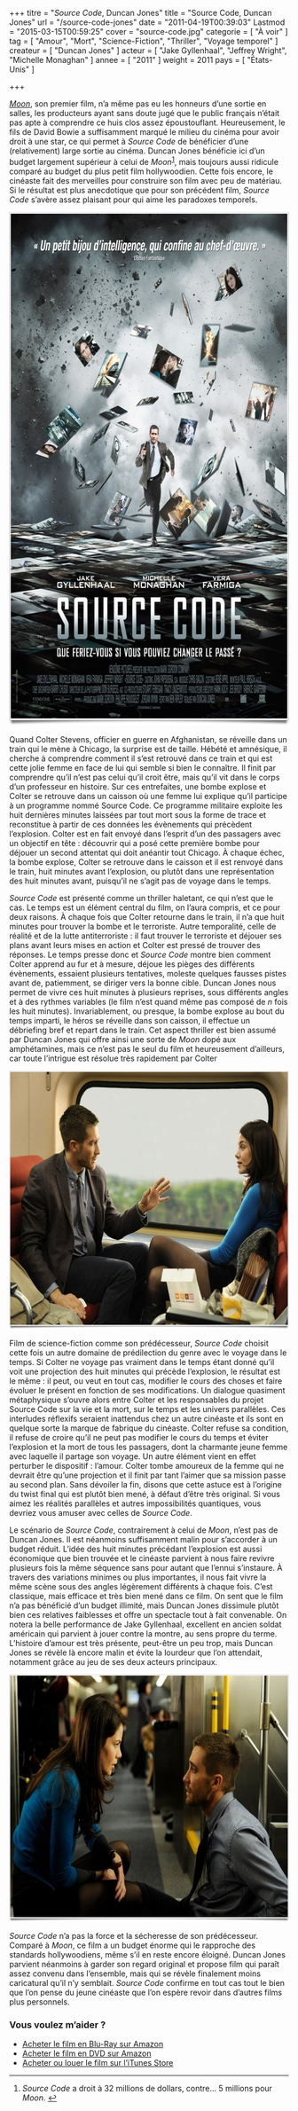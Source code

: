 +++
titre = "<em>Source Code</em>, Duncan Jones"
title = "Source Code, Duncan Jones"
url = "/source-code-jones"
date = "2011-04-19T00:39:03"
Lastmod = "2015-03-15T00:59:25"
cover = "source-code.jpg"
categorie = [ "À voir" ]
tag = [ "Amour", "Mort", "Science-Fiction", "Thriller", "Voyage temporel" ]
createur = [ "Duncan Jones" ]
acteur = [ "Jake Gyllenhaal", "Jeffrey Wright", "Michelle Monaghan" ]
annee = [ "2011" ]
weight = 2011
pays = [ "États-Unis" ]

+++

<p><em><a href="http://voiretmanger.fr/2010/03/08/moon-jones/">Moon</a></em>, son premier film, n&rsquo;a même pas eu les honneurs d&rsquo;une sortie en salles, les producteurs ayant sans doute jugé que le public français n&rsquo;était pas apte à comprendre ce huis clos assez époustouflant. Heureusement, le fils de David Bowie a suffisamment marqué le milieu du cinéma pour avoir droit à une star, ce qui permet à <em>Source Code</em> de bénéficier d&rsquo;une (relativement) large sortie au cinéma. Duncan Jones bénéficie ici d&rsquo;un budget largement supérieur à celui de <em>Moon</em><sup id="fnref-4745-1"><a href="#fn-4745-1" rel="footnote">1</a></sup>, mais toujours aussi ridicule comparé au budget du plus petit film hollywoodien. Cette fois encore, le cinéaste fait des merveilles pour construire son film avec peu de matériau. Si le résultat est plus anecdotique que pour son précédent film, <em>Source Code</em> s&rsquo;avère assez plaisant pour qui aime les paradoxes temporels.</p>
<a href="http://www.allocine.fr/film/fichefilm_gen_cfilm=175053.html"><img class="aligncenter" src="source-code-jones.jpeg" border="0" alt="Source code jones" width="690" height="926" /></a>
<p>Quand Colter Stevens, officier en guerre en Afghanistan, se réveille dans un train qui le mène à Chicago, la surprise est de taille. Hébété et amnésique, il cherche à comprendre comment il s&rsquo;est retrouvé dans ce train et qui est cette jolie femme en face de lui qui semble si bien le connaître. Il finit par comprendre qu&rsquo;il n&rsquo;est pas celui qu&rsquo;il croit être, mais qu&rsquo;il vit dans le corps d&rsquo;un professeur en histoire. Sur ces entrefaites, une bombe explose et Colter se retrouve dans un caisson où une femme lui explique qu&rsquo;il participe à un programme nommé Source Code. Ce programme militaire exploite les huit dernières minutes laissées par tout mort sous la forme de trace et reconstitue à partir de ces données les évènements qui précèdent l&rsquo;explosion. Colter est en fait envoyé dans l&rsquo;esprit d&rsquo;un des passagers avec un objectif en tête : découvrir qui a posé cette première bombe pour déjouer un second attentat qui doit anéantir tout Chicago. À chaque échec, la bombe explose, Colter se retrouve dans le caisson et il est renvoyé dans le train, huit minutes avant l&rsquo;explosion, ou plutôt dans une représentation des huit minutes avant, puisqu&rsquo;il ne s&rsquo;agit pas de voyage dans le temps.</p>
<p><em>Source Code</em> est présenté comme un thriller haletant, ce qui n&rsquo;est que le cas. Le temps est un élément central du film, on l&rsquo;aura compris, et ce pour deux raisons. À chaque fois que Colter retourne dans le train, il n&rsquo;a que huit minutes pour trouver la bombe et le terroriste. Autre temporalité, celle de réalité et de la lutte antiterroriste : il faut trouver le terroriste et déjouer ses plans avant leurs mises en action et Colter est pressé de trouver des réponses. Le temps presse donc et <em>Source Code</em> montre bien comment Colter apprend au fur et à mesure, déjoue les pièges des différents évènements, essaient plusieurs tentatives, moleste quelques fausses pistes avant de, patiemment, se diriger vers la bonne cible. Duncan Jones nous permet de vivre ces huit minutes à plusieurs reprises, sous différents angles et à des rythmes variables (le film n&rsquo;est quand même pas composé de <em>n</em> fois les huit minutes). Invariablement, ou presque, la bombe explose au bout du temps imparti, le héros se réveille dans son caisson, il effectue un débriefing bref et repart dans le train. Cet aspect thriller est bien assumé par Duncan Jones qui offre ainsi une sorte de <em>Moon</em> dopé aux amphétamines, mais ce n&rsquo;est pas le seul du film et heureusement d&rsquo;ailleurs, car toute l&rsquo;intrigue est résolue très rapidement par Colter</p>
<img class="aligncenter" src="gyllenhaal-source-code.jpeg" border="0" alt="Gyllenhaal source code" width="690" height="466" />
<p>Film de science-fiction comme son prédécesseur, <em>Source Code</em> choisit cette fois un autre domaine de prédilection du genre avec le voyage dans le temps. Si Colter ne voyage pas vraiment dans le temps étant donné qu&rsquo;il voit une projection des huit minutes qui précède l&rsquo;explosion, le résultat est le même : il peut, ou veut en tout cas, modifier le cours des choses et faire évoluer le présent en fonction de ses modifications. Un dialogue quasiment métaphysique s&rsquo;ouvre alors entre Colter et les responsables du projet Source Code sur la vie et la mort, sur le temps et les univers parallèles. Ces interludes réflexifs seraient inattendus chez un autre cinéaste et ils sont en quelque sorte la marque de fabrique du cinéaste. Colter refuse sa condition, il refuse de croire qu&rsquo;il ne peut pas modifier le cours du temps et éviter l&rsquo;explosion et la mort de tous les passagers, dont la charmante jeune femme avec laquelle il partage son voyage. Un autre élément vient en effet perturber le dispositif : l&rsquo;amour. Colter tombe amoureux de la femme qui ne devrait être qu&rsquo;une projection et il finit par tant l&rsquo;aimer que sa mission passe au second plan. Sans dévoiler la fin, disons que cette astuce est à l&rsquo;origine du twist final qui est plutôt bien mené, à défaut d&rsquo;être très original. Si vous aimez les réalités parallèles et autres impossibilités quantiques, vous devriez vous amuser avec celles de <em>Source Code</em>.</p>
<p>Le scénario de <em>Source Code</em>, contrairement à celui de <em>Moon</em>, n&rsquo;est pas de Duncan Jones. Il est néanmoins suffisamment malin pour s&rsquo;accorder à un budget réduit. L&rsquo;idée des huit minutes précédant l&rsquo;explosion est aussi économique que bien trouvée et le cinéaste parvient à nous faire revivre plusieurs fois la même séquence sans pour autant que l&rsquo;ennui s&rsquo;instaure. À travers des variations minimes ou plus importantes, il nous fait vivre la même scène sous des angles légèrement différents à chaque fois. C&rsquo;est classique, mais efficace et très bien mené dans ce film. On sent que le film n&rsquo;a pas bénéficié d&rsquo;un budget illimité, mais Duncan Jones dissimule plutôt bien ces relatives faiblesses et offre un spectacle tout à fait convenable. On notera la belle performance de Jake Gyllenhaal, excellent en ancien soldat américain qui parvient à jouer contre la montre, au sens propre du terme. L&rsquo;histoire d&rsquo;amour est très présente, peut-être un peu trop, mais Duncan Jones se révèle là encore malin et évite la lourdeur que l&rsquo;on attendait, notamment grâce au jeu de ses deux acteurs principaux.</p>
<img class="aligncenter" src="jones-source-code.jpeg" border="0" alt="Jones source code" width="690" height="446" />
<p><em>Source Code</em> n&rsquo;a pas la force et la sécheresse de son prédécesseur. Comparé à <em>Moon</em>, ce film a un budget énorme qui le rapproche des standards hollywoodiens, même s&rsquo;il en reste encore éloigné. Duncan Jones parvient néanmoins à garder son regard original et propose film qui paraît assez convenu dans l&rsquo;ensemble, mais qui se révèle finalement moins caricatural qu&rsquo;il n&rsquo;y semblait. <em>Source Code</em> confirme en tout cas tout le bien que l&rsquo;on pense du jeune cinéaste que l&rsquo;on espère revoir dans d&rsquo;autres films plus personnels.</p>
<div class="amazon">
<h3>Vous voulez m&rsquo;aider ?</h3>
<ul>
<li><a href="http://www.amazon.fr/gp/product/B0053G4V24/ref=as_li_ss_tl?ie=UTF8&#038;tag=leblogdenic07-21&#038;linkCode=as2&#038;camp=1642&#038;creative=19458&#038;creativeASIN=B0053G4V24">Acheter le film en Blu-Ray sur Amazon</a></li>
<li><a href="http://www.amazon.fr/gp/product/B0053G4V3I/ref=as_li_ss_tl?ie=UTF8&#038;tag=leblogdenic07-21&#038;linkCode=as2&#038;camp=1642&#038;creative=19458&#038;creativeASIN=B0053G4V3I">Acheter le film en DVD sur Amazon</a></li>
<li><a href="https://itunes.apple.com/fr/movie/source-code/id453704232">Acheter ou louer le film sur l&rsquo;iTunes Store</a></li>
</ul>
</div>
<div class="footnotes">
<hr />
<ol>
<li id="fn-4745-1">
<em>Source Code</em> a droit à 32 millions de dollars, contre… 5 millions pour <em>Moon</em>.&#160;<a href="#fnref-4745-1" rev="footnote">&#8617;</a>
</li>
</ol>
</div>

